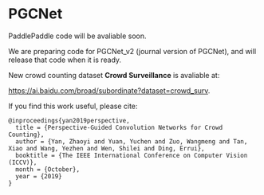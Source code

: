 # PGCNet
PaddlePaddle code will be avaliable soon.

We are preparing code for PGCNet_v2 (journal version of PGCNet), and will release that code when it is ready.

New crowd counting dataset **Crowd Surveillance** is avaliable at:

https://ai.baidu.com/broad/subordinate?dataset=crowd_surv.

If you find this work useful, please cite:
```
@inproceedings{yan2019perspective,
  title = {Perspective-Guided Convolution Networks for Crowd Counting},
  author = {Yan, Zhaoyi and Yuan, Yuchen and Zuo, Wangmeng and Tan, Xiao and Wang, Yezhen and Wen, Shilei and Ding, Errui},
  booktitle = {The IEEE International Conference on Computer Vision (ICCV)},
  month = {October},
  year = {2019}
}
```
